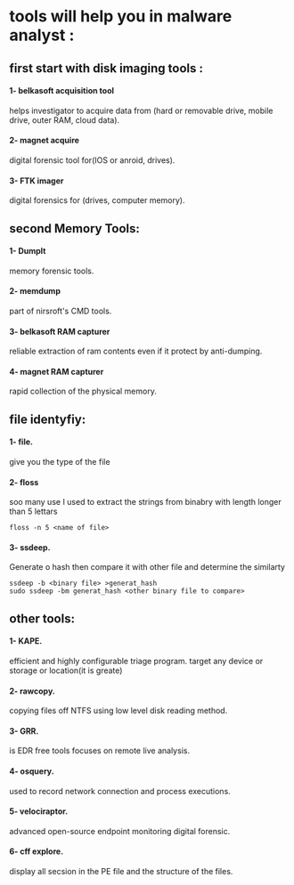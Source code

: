 # tools will help you in malware analyst :

## first start with disk imaging tools :
#### 1- belkasoft acquisition tool  
helps investigator to acquire data from (hard or removable drive, mobile drive, outer RAM, cloud data).
#### 2- magnet acquire  
digital forensic tool for(IOS or anroid, drives).
#### 3- FTK imager 
digital forensics for (drives, computer memory).

	
## second Memory Tools:
#### 1- Dumplt 
memory forensic tools.
#### 2- memdump
part of nirsroft's CMD tools.
#### 3- belkasoft RAM capturer 
reliable extraction of ram contents even if it protect by anti-dumping.
#### 4- magnet RAM capturer
rapid collection of the physical memory. 

## file identyfiy:
#### 1- file.
give you the type of the file 
#### 2- floss 
soo many use I used to extract the strings from binabry with length longer than 5 lettars

	floss -n 5 <name of file>  
#### 3- ssdeep.
Generate o hash then compare it with other file and determine the similarty 

	ssdeep -b <binary file> >generat_hash
	sudo ssdeep -bm generat_hash <other binary file to compare> 

## other tools:
#### 1- KAPE.
efficient and highly configurable triage program. target any device or storage or location(it is greate)
#### 2- rawcopy.
copying files off NTFS using low level disk reading method.
#### 3- GRR.
is EDR free tools focuses on remote live analysis.
#### 4- osquery.
used to record network connection and process executions.
#### 5- velociraptor.
advanced open-source endpoint monitoring digital forensic.
#### 6- cff explore.
display all secsion in the PE file and the structure of the files.


